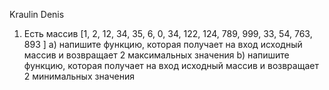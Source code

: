 Kraulin Denis

1) Есть массив 
[1, 2, 12, 34, 35, 6, 0, 34, 122, 124, 789, 999, 33, 54, 763, 893 ] 
a) напишите функцию, которая получает на вход исходный массив и возвращает 2 максимальных значения 
b) напишите функцию, которая получает на вход исходный массив и возвращает 2 минимальных значения 